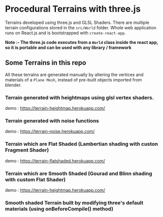 # Procedural Terrains with three.js

Terrains developed using three.js and GLSL Shaders. There are multiple terrain configurations stored in the `src/World` folder.
Whole web application runs on React.js and is bootstrapped with `create-react-app`.

**Note :- The three.js code executes from a `World` class inside the react app, so it is portable and can be used with any library / framework**

## Some Terrains in this repo 

All these terrains are generated manually by altering the vertices and materials of a `Plane Mesh`, instead of pre-built objects imported from blender. 

### Terrain generated with heightmaps using glsl vertex shaders.
demo : https://terrain-heightmap.herokuapp.com/

### Terrain generated with noise functions 
demo : https://terrain-noise.herokuapp.com/

### Terrain which are Flat Shaded (Lambertian shading with custon Fragment Shader)
demo : https://terrain-flatshaded.herokuapp.com/

### Terrain which are Smooth Shaded (Gourad and Blinn shading with custom Flat Shader)
demo : https://terrain-heightmap.herokuapp.com/

### Smooth shaded Terrain built by modifying three's default materials (using onBeforeCompile() method)
